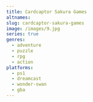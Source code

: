 ```yaml
---
title: Cardcaptor Sakura Games
altnames:
slug: cardcaptor-sakura-games
image: /images/9.jpg
series: true
genres:
  - adventure
  - puzzle
  - rpg
  - action
platforms:
  - ps1
  - dreamcast
  - wonder-swan
  - gba
---
```


